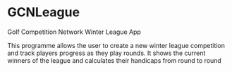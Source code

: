 # GCNLeague
Golf Competition Network Winter League App

This programme allows the user to create a new winter league competition and track players progress as they play rounds.  It shows the current winners of the league and calculates their handicaps from round to round
